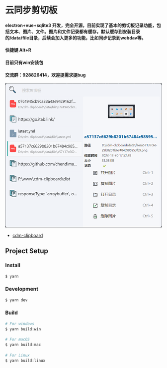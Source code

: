 
# 云同步剪切板
#### electron+vue+sqlite3 开发，完全开源，目前实现了基本的剪切板记录功能，包括文本、图片、文件。图片和文件记录都有缓存，默认缓存到安装目录的/data/file目录，后续会加入更多的功能，比如同步记录到webdav等。
#### 快捷键 Alt+R
#### 目前只有win安装包
#### 交流群：928826414，欢迎提需求提bug


![alt 截图](./jt.png)

- [cdm-clipboard](https://github.com/chendimao/cdm-clipboard)

## Project Setup

### Install

```bash
$ yarn
```

### Development

```bash
$ yarn dev
```

### Build

```bash
# For windows
$ yarn build:win

# For macOS
$ yarn build:mac

# For Linux
$ yarn build:linux
```
